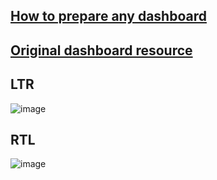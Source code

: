 ## [How to prepare any dashboard](https://www.youtube.com/watch?v=tNFoPXQf4IE)
## [Original dashboard resource](https://github.com/rabeeaali/AdminLTE-3-RTL)

##  LTR
![image](https://github.com/Snossy123/Laravel-Dashboard-Template/assets/61948065/6b0c4983-1b6e-4304-871e-92d5655808a0)
 
##  RTL
![image](https://github.com/Snossy123/Laravel-Dashboard-Template/assets/61948065/95bf5758-e2ac-4157-9b35-4bbf9e7ba231)


